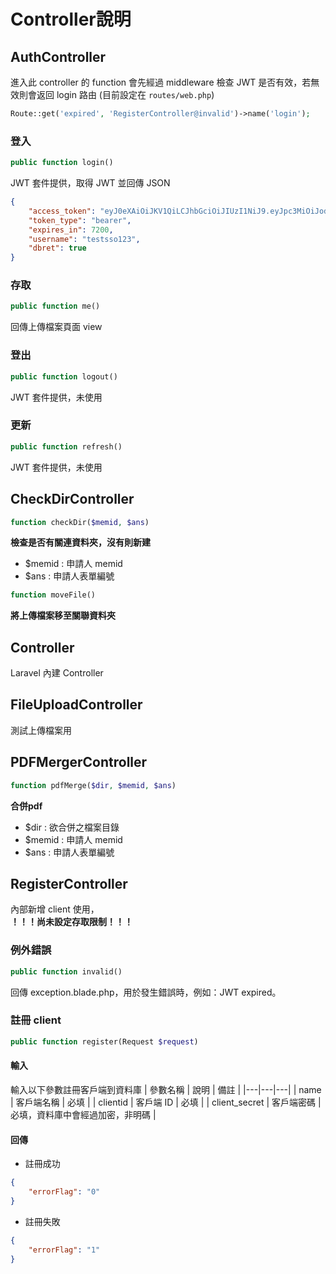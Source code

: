 # Controller說明

## AuthController

進入此 controller 的 function 會先經過 middleware 檢查 JWT 是否有效，若無效則會返回 login 路由 (目前設定在 ```routes/web.php```)  
```php
Route::get('expired', 'RegisterController@invalid')->name('login');
```

### 登入
```php
public function login()
```
JWT 套件提供，取得 JWT 並回傳 JSON
```json
{
    "access_token": "eyJ0eXAiOiJKV1QiLCJhbGciOiJIUzI1NiJ9.eyJpc3MiOiJodHRwOlwvXC9sb2NhbGhvc3Q6ODAwMFwvYXBpXC9hdXRoXC9sb2dpbiIsImlhdCI6MTYxNjU2ODY5NiwiZXhwIjoxNjE2NTc1ODk2LCJuYmYiOjE2MTY1Njg2OTYsImp0aSI6IlBpamtCQVpQd0JlVVRtRVgiLCJzdWIiOjEsInBydiI6Ijg3ZTBhZjFlZjlmZDE1ODEyZmRlYzk3MTUzYTE0ZTBiMDQ3NTQ2YWEiLCJjbGllbnRpZCI6InRlc3QiLCJ1c2VybmFtZSI6InRlc3Rzc28xMjMifQ.NnlJ2jggP-eniFjYk0kGzwQc5VSJs5pJV80NZ_pbIRQ",
    "token_type": "bearer",
    "expires_in": 7200,
    "username": "testsso123",
    "dbret": true
}
```

### 存取
```php
public function me()
```
回傳上傳檔案頁面 view

### 登出
```php
public function logout()
```
JWT 套件提供，未使用

### 更新
```php
public function refresh()
```
JWT 套件提供，未使用

## CheckDirController
```php
function checkDir($memid, $ans)
```
**檢查是否有關連資料夾，沒有則新建**
* $memid : 申請人 memid
* $ans : 申請人表單編號
```php
function moveFile()
```
**將上傳檔案移至關聯資料夾**

## Controller
Laravel 內建 Controller

## FileUploadController
測試上傳檔案用

## PDFMergerController
```php
function pdfMerge($dir, $memid, $ans)
```
**合併pdf**
* $dir : 欲合併之檔案目錄
* $memid : 申請人 memid
* $ans : 申請人表單編號

## RegisterController
內部新增 client 使用，  
**！！！尚未設定存取限制！！！**

### 例外錯誤
```php
public function invalid()
```
回傳 exception.blade.php，用於發生錯誤時，例如：JWT expired。

### 註冊 client
```php
public function register(Request $request)
```
#### 輸入
輸入以下參數註冊客戶端到資料庫
| 參數名稱 | 說明 | 備註 |
|---|---|---|
| name | 客戶端名稱 | 必填 |
| clientid | 客戶端 ID | 必填 |
| client_secret | 客戶端密碼 | 必填，資料庫中會經過加密，非明碼 |

#### 回傳
* 註冊成功
```json
{
    "errorFlag": "0"
}
```

* 註冊失敗
```json
{
    "errorFlag": "1"
}
```
